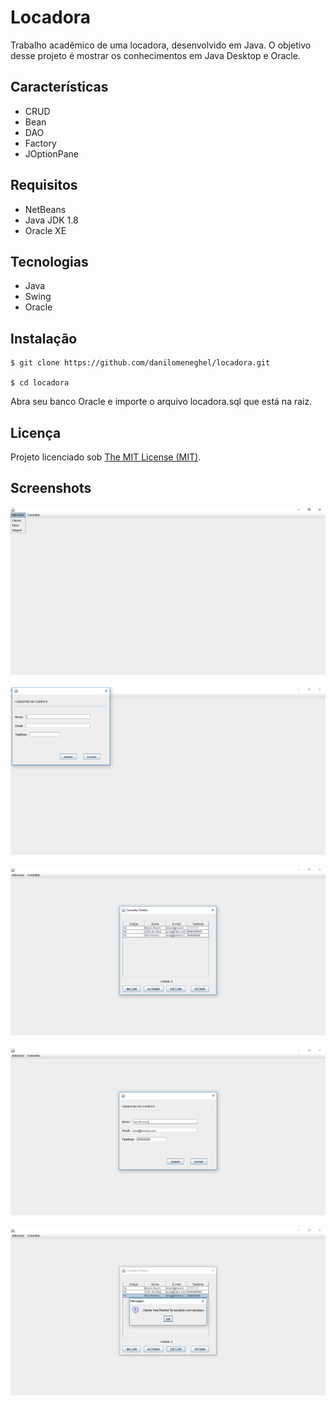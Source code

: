 # Locadora

Trabalho acadêmico de uma locadora, desenvolvido em Java.
O objetivo desse projeto é mostrar os conhecimentos em Java Desktop e Oracle.

## Características

- CRUD
- Bean
- DAO
- Factory
- JOptionPane

## Requisitos

- NetBeans
- Java JDK 1.8
- Oracle XE

## Tecnologias

- Java
- Swing
- Oracle

## Instalação

```
$ git clone https://github.com/danilomeneghel/locadora.git

$ cd locadora

```

Abra seu banco Oracle e importe o arquivo locadora.sql que está na raiz.

## Licença

Projeto licenciado sob <a href="LICENSE">The MIT License (MIT)</a>.

## Screenshots

![Screenshots](screenshots/screenshot01.png)<br><br>
![Screenshots](screenshots/screenshot02.png)<br><br>
![Screenshots](screenshots/screenshot03.png)<br><br>
![Screenshots](screenshots/screenshot04.png)<br><br>
![Screenshots](screenshots/screenshot05.png)<br><br>
